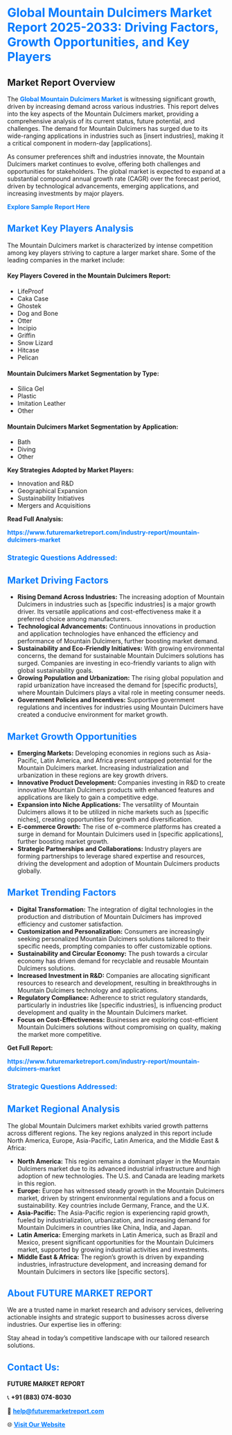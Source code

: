 <h1 style="color: #007BFF;">Global Mountain Dulcimers Market Report 2025-2033: Driving Factors, Growth Opportunities, and Key Players</h1>

<section id="overview">
<h2>Market Report Overview</h2>
<p>The <a href="https://www.futuremarketreport.com/industry-report/mountain-dulcimers-market" style="color: #007BFF; text-decoration: none;"><strong>Global Mountain Dulcimers Market</strong></a> is witnessing significant growth, driven by increasing demand across various industries. This report delves into the key aspects of the Mountain Dulcimers market, providing a comprehensive analysis of its current status, future potential, and challenges. The demand for Mountain Dulcimers has surged due to its wide-ranging applications in industries such as [insert industries], making it a critical component in modern-day [applications].</p>
<p>As consumer preferences shift and industries innovate, the Mountain Dulcimers market continues to evolve, offering both challenges and opportunities for stakeholders. The global market is expected to expand at a substantial compound annual growth rate (CAGR) over the forecast period, driven by technological advancements, emerging applications, and increasing investments by major players.</p>
</section>

<section id="overview">
<p><a href="https://www.futuremarketreport.com/request-sample/reportId=32564" style="color: #007BFF; text-decoration: none;"><strong>Explore Sample Report Here</strong></a></p>
</section>

<section id="key-players">
<h2 style="color: #007BFF;">Market Key Players Analysis</h2>
<p>The Mountain Dulcimers market is characterized by intense competition among key players striving to capture a larger market share. Some of the leading companies in the market include:</p>
<h4>Key Players Covered in the Mountain Dulcimers Report:</h4>
<ul><li>LifeProof</li><li>Caka Case</li><li>Ghostek</li><li>Dog and Bone</li><li>Otter</li><li>Incipio</li><li>Griffin</li><li>Snow Lizard</li><li>Hitcase</li><li>Pelican</li></ul>
<h4>Mountain Dulcimers Market Segmentation by Type:</h4>
<ul><li>Silica Gel</li><li>Plastic</li><li>Imitation Leather</li><li>Other</li></ul>

<h4>Mountain Dulcimers Market Segmentation by Application:</h4>
<ul><li>Bath</li><li>Diving</li><li>Other</li></ul>
<p><strong>Key Strategies Adopted by Market Players:</strong></p>
<ul>
<li>Innovation and R&D</li>
<li>Geographical Expansion</li>
<li>Sustainability Initiatives</li>
<li>Mergers and Acquisitions</li>
</ul>
</section>

<section>
<p><strong>Read Full Analysis: </strong></p><a href="https://www.futuremarketreport.com/industry-report/mountain-dulcimers-market" style="color: #007BFF; text-decoration: none;"><strong>https://www.futuremarketreport.com/industry-report/mountain-dulcimers-market</strong></a>
<h3 style="color: #007BFF;">Strategic Questions Addressed:</h3>
</section>

<section id="driving-factors">
<h2 style="color: #007BFF;">Market Driving Factors</h2>
<ul>
<li><strong>Rising Demand Across Industries:</strong> The increasing adoption of Mountain Dulcimers in industries such as [specific industries] is a major growth driver. Its versatile applications and cost-effectiveness make it a preferred choice among manufacturers.</li>
<li><strong>Technological Advancements:</strong> Continuous innovations in production and application technologies have enhanced the efficiency and performance of Mountain Dulcimers, further boosting market demand.</li>
<li><strong>Sustainability and Eco-Friendly Initiatives:</strong> With growing environmental concerns, the demand for sustainable Mountain Dulcimers solutions has surged. Companies are investing in eco-friendly variants to align with global sustainability goals.</li>
<li><strong>Growing Population and Urbanization:</strong> The rising global population and rapid urbanization have increased the demand for [specific products], where Mountain Dulcimers plays a vital role in meeting consumer needs.</li>
<li><strong>Government Policies and Incentives:</strong> Supportive government regulations and incentives for industries using Mountain Dulcimers have created a conducive environment for market growth.</li>
</ul>
</section>

<section id="growth-opportunities">
<h2 style="color: #007BFF;">Market Growth Opportunities</h2>
<ul>
<li><strong>Emerging Markets:</strong> Developing economies in regions such as Asia-Pacific, Latin America, and Africa present untapped potential for the Mountain Dulcimers market. Increasing industrialization and urbanization in these regions are key growth drivers.</li>
<li><strong>Innovative Product Development:</strong> Companies investing in R&D to create innovative Mountain Dulcimers products with enhanced features and applications are likely to gain a competitive edge.</li>
<li><strong>Expansion into Niche Applications:</strong> The versatility of Mountain Dulcimers allows it to be utilized in niche markets such as [specific niches], creating opportunities for growth and diversification.</li>
<li><strong>E-commerce Growth:</strong> The rise of e-commerce platforms has created a surge in demand for Mountain Dulcimers used in [specific applications], further boosting market growth.</li>
<li><strong>Strategic Partnerships and Collaborations:</strong> Industry players are forming partnerships to leverage shared expertise and resources, driving the development and adoption of Mountain Dulcimers products globally.</li>
</ul>
</section>

<section id="trending-factors">
<h2 style="color: #007BFF;">Market Trending Factors</h2>
<ul>
<li><strong>Digital Transformation:</strong> The integration of digital technologies in the production and distribution of Mountain Dulcimers has improved efficiency and customer satisfaction.</li>
<li><strong>Customization and Personalization:</strong> Consumers are increasingly seeking personalized Mountain Dulcimers solutions tailored to their specific needs, prompting companies to offer customizable options.</li>
<li><strong>Sustainability and Circular Economy:</strong> The push towards a circular economy has driven demand for recyclable and reusable Mountain Dulcimers solutions.</li>
<li><strong>Increased Investment in R&D:</strong> Companies are allocating significant resources to research and development, resulting in breakthroughs in Mountain Dulcimers technology and applications.</li>
<li><strong>Regulatory Compliance:</strong> Adherence to strict regulatory standards, particularly in industries like [specific industries], is influencing product development and quality in the Mountain Dulcimers market.</li>
<li><strong>Focus on Cost-Effectiveness:</strong> Businesses are exploring cost-efficient Mountain Dulcimers solutions without compromising on quality, making the market more competitive.</li>
</ul>
</section>

<section>
<p><strong>Get Full Report: </strong></p><a href="https://www.futuremarketreport.com/industry-report/mountain-dulcimers-market" style="color: #007BFF; text-decoration: none;"><strong>https://www.futuremarketreport.com/industry-report/mountain-dulcimers-market</strong></a>
<h3 style="color: #007BFF;">Strategic Questions Addressed:</h3>
</section>


<section id="regional-analysis">
<h2 style="color: #007BFF;">Market Regional Analysis</h2>
<p>The global Mountain Dulcimers market exhibits varied growth patterns across different regions. The key regions analyzed in this report include North America, Europe, Asia-Pacific, Latin America, and the Middle East & Africa:</p>
<ul>
<li><strong>North America:</strong> This region remains a dominant player in the Mountain Dulcimers market due to its advanced industrial infrastructure and high adoption of new technologies. The U.S. and Canada are leading markets in this region.</li>
<li><strong>Europe:</strong> Europe has witnessed steady growth in the Mountain Dulcimers market, driven by stringent environmental regulations and a focus on sustainability. Key countries include Germany, France, and the U.K.</li>
<li><strong>Asia-Pacific:</strong> The Asia-Pacific region is experiencing rapid growth, fueled by industrialization, urbanization, and increasing demand for Mountain Dulcimers in countries like China, India, and Japan.</li>
<li><strong>Latin America:</strong> Emerging markets in Latin America, such as Brazil and Mexico, present significant opportunities for the Mountain Dulcimers market, supported by growing industrial activities and investments.</li>
<li><strong>Middle East & Africa:</strong> The region’s growth is driven by expanding industries, infrastructure development, and increasing demand for Mountain Dulcimers in sectors like [specific sectors].</li>
</ul>
</section>

<footer>
<h2 style="color: #007BFF;">About FUTURE MARKET REPORT</h2>
<p>We are a trusted name in market research and advisory services, delivering actionable insights and strategic support to businesses across diverse industries. Our expertise lies in offering:</p>

<p>Stay ahead in today’s competitive landscape with our tailored research solutions.</p>

<h2 style="color: #007BFF;">Contact Us:</h2>
<p><strong>FUTURE MARKET REPORT</strong></p>
<p>📞 <strong>+91 (883) 074-8030</strong></p>
<p>📧 <strong><a href="mailto:help@futuremarketreport.com" style="color: #007BFF;">help@futuremarketreport.com</a></strong></p>
<p>🌐 <strong><a href="https://www.futuremarketreport.com/" style="color: #007BFF;">Visit Our Website</a></strong></p>
</footer>